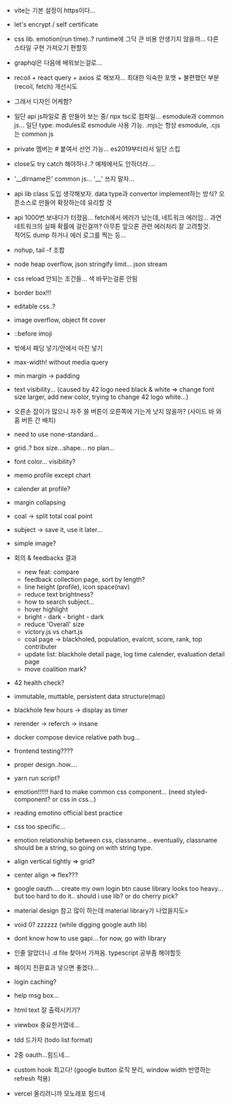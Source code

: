 - vite는 기본 설정이 https이다...
- let's encrypt / self certificate
- css lib. emotion(run time)..? runtime에 그닥 큰 비용 안생기지 않을까... 다른 스타일 구현 가져오기 편할듯
- graphql은 다음에 배워보는걸로...
- recoil + react query + axios 로 해보자... 최대한 익숙한 포맷 + 불편했던 부분(recoil, fetch) 개선시도
- 그래서 디자인 어케함?

- 일단 api js파일로 좀 만들어 보는 중/ npx tsc로 컴파일... esmodule과 common js... 일단 type: modules로 esmodule 사용 가능. .mjs는 항상 esmodule, .cjs는 common js
- private 멤버는 # 붙여서 선언 가능... es2019부터라서 일단 스킵
- close도 try catch 해야하나..? 예제에서도 안하더라....
- '\_\_dirname은' common js... '\_\_' 쓰지 말자...
- api lib class 도입 생각해보자. data type과 convertor implement하는 방식? 오픈소스로 만들어 확장하는데 유리할 것
- api 1000번 보내다가 터졌음... fetch에서 에러가 났는데, 네트워크 에러임... 과연 네트워크의 실패 확률에 걸린걸까? 아무튼 앞으론 관련 에러처리 잘 고려할것.<br/>적어도 dump 하거나 에러 로그를 찍는 등...
- nohup, tail -f 조합
- node heap overflow, json stringify limit... json stream
- css reload 안되는 조건들... 색 바꾸는걸론 안됨
- border box!!!
- editable css..?
- image overflow, object fit cover
- ::before imoji
- 밖에서 패딩 넣기/안에서 마진 넣기
- max-width! without media query
- min margin -> padding
- text visibility... (caused by 42 logo need black & white => change font size larger, add new color, trying to change 42 logo white...)
- 오른손 잡이가 많으니 자주 쓸 버튼이 오른쪽에 가는게 낫지 않을까? (사이드 바 와 홈 버튼 간 배치)
- need to use none-standard...
- grid..? box size...shape... no plan...
- font color... visibility?
- memo profile except chart
- calender at profile?
- margin collapsing
- coal -> split total coal point
- subject -> save it, use it later...
- simple image?
- 회의 & feedbacks 결과
  - new feat: compare
  - feedback collection page, sort by length?
  - line height (profile), icon space(nav)
  - reduce text brightness?
  - how to search subject...
  - hover highlight
  - bright - dark - bright - dark
  - reduce 'Overall' size
  - victory.js vs chart.js
  - coal page -> blackholed, population, evalcnt, score, rank, top contributer
  - update list: blackhole detail page, log time calender, evaluation detail page
  - move coalition mark?
- 42 health check?
- immutable, muttable, persistent data structure(map)
- blackhole few hours -> display as timer
- rerender -> referch -> insane
- docker compose device relative path bug...
- frontend testing????
- proper design..how....
- yarn run script?
- emotion!!!!!! hard to make common css component... (need styled-component? or css in css...)
- reading emotino official best practice
- css too specific...
- emotion relationship between css, classname... eventually, classname should be a string, so going on with string type.
- align vertical tightly => grid?
- center align => flex???
- google oauth.... create my own login btn cause library looks too heavy... but too hard to do it.. should i use lib? or do cherry pick?
- material design 참고 많이 하는데 material library가 나었을지도>
- void 0? zzzzzz (while digging google auth lib)
- dont know how to use gapi... for now, go with library
- 인줄 알았더니 .d file 찾아서 가져옴. typescript 공부좀 해야할듯
- 페이지 전환효과 넣으면 좋겠다...
- login caching?
- help msg box...
- html text 잘 출력시키기?
- viewbox 중요한거였네...
- tdd 드가자 (todo list format)
- 2중 oauth...힘드네...
- custom hook 최고다! (google button 로직 분리, window width 반영하는 refresh 적용)
- vercel 올리려니까 모노레포 힘드네
